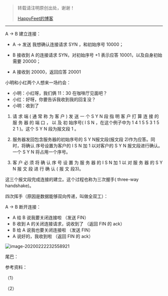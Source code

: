 > 转载请注明原创出处，谢谢！
>
> [HappyFeet的博客](https://blog.csdn.net/haihui_yang)





---



A -> B 建立连接：

- A -> 发送 我想确认连接请求 SYN ，和初始序号 10000；

- B 接收到 A 的连接请求 SYN，对初始序号 +1 表示应答 10001，以及自身初始需要 20000；

- A 接收到 20000，返回应答 20001

小明和小红两个人想来一场约会：

- 小明：小红呀，我们俩 11：30 在咖啡厅见面吧？
- 小红：好呀，你要告诉我收到我的回复没？
- 小明：收到了



1) 请 求 端 ( 通 常 称 为 客 户 ) 发 送 一 个 S Y N 段 指 明 客 户 打 算 连 接 的 服 务 器 的 端 口 ， 以 及 初 始序号( I S N ，在这个例子中为 1 4 1 5 5 3 1 5 2 1 )。这个 S Y N 段为报文段 1 。

2) 服务器发回包含服务器的初始序号的 S Y N报文段(报文段 2)作为应答。同时，将确认 序号设置为客户的 I S N 加 1 以对客户的 S Y N 报文段进行确认。一个 S Y N 将占用一个序号。

3) 客 户 必 须 将 确 认 序 号 设 置 为 服 务 器 的 I S N 加 1 以 对 服 务 器 的 S Y N 报 文 段 进 行 确 认 ( 报 文 段3)。

这三个报文段完成连接的建立。这个过程也称为三次握手( three-way handshake)。



四次挥手（原因是数据能够双向传递，叫做全双工）：

A -> B 断开连接：

- A 给 B 说我要关闭连接啦 （发送 FIN）
- B 收到 A 的关闭连接请求，说收到了 （返回 FIN 的 ack）
- B 给 A 说我也要关闭连接啦 （发送 FIN）
- A 说好的，我收到啦 （返回 FIN 的 ack）

![image-20200222232558921](https://tva1.sinaimg.cn/large/0082zybpgy1gc5lfkxpnuj30z60r8mzu.jpg)





尾巴：



参考资料：

（1）

（2）